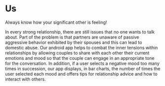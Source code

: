 # Us

Always know how your significant other is feeling!

In every strong relationship, there are still issues that no one wants to talk about. Part of the problem is that partners are unaware of passive aggressive behavior exhibited by their spouses and this can lead to domestic abuse. Our android app helps to combat the inner tensions within relationships by allowing couples to share with each other their current emotions and mood so that the couple can engage in an appropriate tone for the conversation. In addition, if a user selects a negative mood too many times in succession, our app displays, in bar charts, the number of times the user selected each mood and offers tips for relationship advice and how to interact with others.
